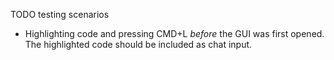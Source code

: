 TODO testing scenarios

- Highlighting code and pressing CMD+L _before_ the GUI was first opened. The highlighted code should be included as chat input.